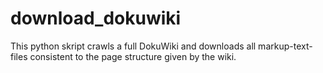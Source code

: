 # download_dokuwiki
This python skript crawls a full DokuWiki and downloads all markup-text-files consistent to the page structure given by the wiki.
